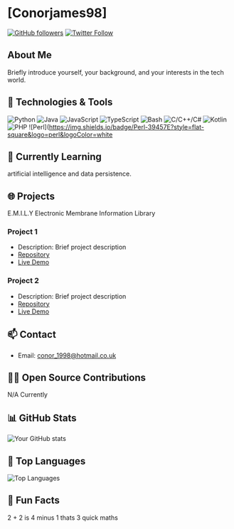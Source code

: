 # [Conorjames98]
[![GitHub followers](https://img.shields.io/github/followers/yourusername?style=social)](https://github.com/yourusername)
[![Twitter Follow](https://img.shields.io/twitter/follow/yourtwitterhandle?style=social)](https://twitter.com/yourtwitterhandle)

## About Me
Briefly introduce yourself, your background, and your interests in the tech world.

## 🔧 Technologies & Tools
![Python](https://img.shields.io/badge/Python-3776AB?style=flat-square&logo=python&logoColor=white)
![Java](https://img.shields.io/badge/Java-007396?style=flat-square&logo=java&logoColor=white)
![JavaScript](https://img.shields.io/badge/JavaScript-F7DF1E?style=flat-square&logo=javascript&logoColor=black)
![TypeScript](https://img.shields.io/badge/TypeScript-007ACC?style=flat-square&logo=typescript&logoColor=white)
![Bash](https://img.shields.io/badge/Bash-4EAA25?style=flat-square&logo=gnu-bash&logoColor=white)
![C/C++/C#](https://img.shields.io/badge/C%2FC%2B%2B%2FC%23-00599C?style=flat-square&logo=c&logoColor=white)
![Kotlin](https://img.shields.io/badge/Kotlin-0095D5?style=flat-square&logo=kotlin&logoColor=white)
![PHP](https://img.shields.io/badge/PHP-777BB4?style=flat-square&logo=php&logoColor=white)
![Perl](https://img.shields.io/badge/Perl-39457E?style=flat-square&logo=perl&logoColor=white

## 🌱 Currently Learning
artificial intelligence and data persistence.

## 🌐 Projects
E.M.I.L.Y 
Electronic Membrane Information Library

### Project 1
- Description: Brief project description
- [Repository](https://github.com/yourusername/project1)
- [Live Demo](https://yourprojectdemo.com)

### Project 2
- Description: Brief project description
- [Repository](https://github.com/yourusername/project2)
- [Live Demo](https://yourprojectdemo.com)

## 📫 Contact
- Email: conor_1998@hotmail.co.uk

## 👨‍💻 Open Source Contributions
N/A Currently

## 📊 GitHub Stats
![Your GitHub stats](https://github-readme-stats.vercel.app/api?username=yourusername&show_icons=true&theme=radical)

## 🚀 Top Languages
![Top Languages](https://github-readme-stats.vercel.app/api/top-langs/?username=yourusername&layout=compact&theme=radical)

## 🌟 Fun Facts
2 + 2 is 4 minus 1 thats 3 quick maths 
